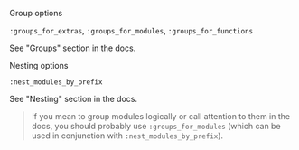 Group options

`:groups_for_extras`,
`:groups_for_modules`,
`:groups_for_functions`

See "Groups" section in the docs.

Nesting options

`:nest_modules_by_prefix`

See "Nesting" section in the docs.

> If you mean to group modules logically or call attention to them in the docs,
> you should probably use `:groups_for_modules` (which can be used in
> conjunction with `:nest_modules_by_prefix`).

